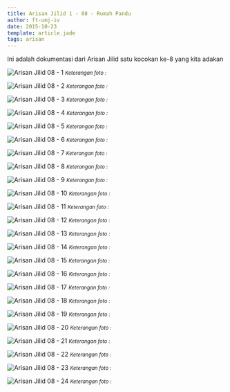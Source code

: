 ```yaml
---
title: Arisan Jilid 1 - 08 - Rumah Pandu
author: ft-umj-iv
date: 2015-10-23
template: article.jade
tags: arisan
---
```


Ini adalah dokumentasi dari Arisan Jilid satu kocokan ke-8 yang kita adakan

![Arisan Jilid 08 - 1](Arisan-Jilid-08-1.jpg)
<small>_Keterangan foto :_</small>

<span class="more"></span>

![Arisan Jilid 08 - 2](Arisan-Jilid-08-2.jpg)
<small>_Keterangan foto :_</small>

![Arisan Jilid 08 - 3](Arisan-Jilid-08-3.jpg)
<small>_Keterangan foto :_</small>

![Arisan Jilid 08 - 4](Arisan-Jilid-08-4.jpg)
<small>_Keterangan foto :_</small>

![Arisan Jilid 08 - 5](Arisan-Jilid-08-5.jpg)
<small>_Keterangan foto :_</small>

![Arisan Jilid 08 - 6](Arisan-Jilid-08-6.jpg)
<small>_Keterangan foto :_</small>

![Arisan Jilid 08 - 7](Arisan-Jilid-08-7.jpg)
<small>_Keterangan foto :_</small>

![Arisan Jilid 08 - 8](Arisan-Jilid-08-8.jpg)
<small>_Keterangan foto :_</small>

![Arisan Jilid 08 - 9](Arisan-Jilid-08-9.jpg)
<small>_Keterangan foto :_</small>

![Arisan Jilid 08 - 10](Arisan-Jilid-08-10.jpg)
<small>_Keterangan foto :_</small>

![Arisan Jilid 08 - 11](Arisan-Jilid-08-11.jpg)
<small>_Keterangan foto :_</small>

![Arisan Jilid 08 - 12](Arisan-Jilid-08-12.jpg)
<small>_Keterangan foto :_</small>

![Arisan Jilid 08 - 13](Arisan-Jilid-08-13.jpg)
<small>_Keterangan foto :_</small>

![Arisan Jilid 08 - 14](Arisan-Jilid-08-14.jpg)
<small>_Keterangan foto :_</small>

![Arisan Jilid 08 - 15](Arisan-Jilid-08-15.jpg)
<small>_Keterangan foto :_</small>

![Arisan Jilid 08 - 16](Arisan-Jilid-08-16.jpg)
<small>_Keterangan foto :_</small>

![Arisan Jilid 08 - 17](Arisan-Jilid-08-17.jpg)
<small>_Keterangan foto :_</small>

![Arisan Jilid 08 - 18](Arisan-Jilid-08-18.jpg)
<small>_Keterangan foto :_</small>

![Arisan Jilid 08 - 19](Arisan-Jilid-08-19.jpg)
<small>_Keterangan foto :_</small>

![Arisan Jilid 08 - 20](Arisan-Jilid-08-20.jpg)
<small>_Keterangan foto :_</small>

![Arisan Jilid 08 - 21](Arisan-Jilid-08-21.jpg)
<small>_Keterangan foto :_</small>

![Arisan Jilid 08 - 22](Arisan-Jilid-08-22.jpg)
<small>_Keterangan foto :_</small>

![Arisan Jilid 08 - 23](Arisan-Jilid-08-23.jpg)
<small>_Keterangan foto :_</small>

![Arisan Jilid 08 - 24](Arisan-Jilid-08-24.jpg)
<small>_Keterangan foto :_</small>
